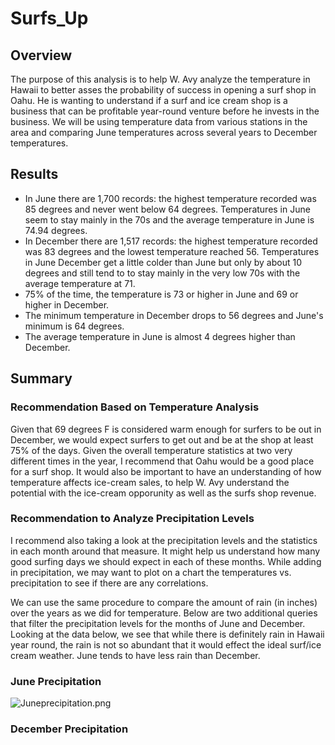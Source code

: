 # Surfs_Up
## Overview
The purpose of this analysis is to help W. Avy analyze the temperature in Hawaii to better asses the probability of success in opening a surf shop in Oahu. He is wanting to understand if a surf and ice cream shop is a business that can be profitable year-round venture before he invests in the business. We will be using temperature data from various stations in the area and comparing June temperatures across several years to December temperatures.

## Results
- In June there are 1,700 records: the highest temperature recorded was 85 degrees and never went below 64 degrees. Temperatures in June seem to stay mainly in the 70s and the average temperature in June is 74.94 degrees.
- In December there are 1,517 records: the highest temperature recorded was 83 degrees and the lowest temperature reached 56. Temperatures in June December get a little colder than June but only by about 10 degrees and still tend to to stay mainly in the very low 70s with the average temperature at 71.
- 75% of the time, the temperature is 73 or higher in June and 69 or higher in December.
- The minimum temperature in December drops to 56 degrees and June's minimum is 64 degrees.
- The average temperature in June is almost 4 degrees higher than December.

## Summary
### Recommendation Based on Temperature Analysis

Given that 69 degrees F is considered warm enough for surfers to be out in December, we would expect surfers to get out and be at the shop at least 75% of the days. Given the overall temperature statistics at two very different times in the year, I recommend that Oahu would be a good place for a surf shop. It would also be important to have an understanding of how temperature affects ice-cream sales, to help W. Avy understand the potential with the ice-cream opporunity as well as the surfs shop revenue.

### Recommendation to Analyze Precipitation Levels

I recommend also taking a look at the precipitation levels and the statistics in each month around that measure. It might help us understand how many good surfing days we should expect in each of these months. While adding in precipitation, we may want to plot on a chart the temperatures vs. precipitation to see if there are any correlations.

We can use the same procedure to compare the amount of rain (in inches) over the years as we did for temperature. Below are two additional queries that filter the precipitation levels for the months of June and December. Looking at the data below, we see that while there is definitely rain in Hawaii year round, the rain is not so abundant that it would effect the ideal surf/ice cream weather. June tends to have less rain than December.

### June Precipitation
![Juneprecipitation.png](Resources/Outcomes_vs_Goals.png)

### December Precipitation

